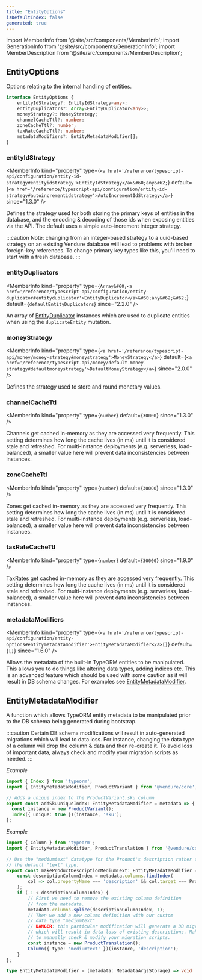 ```yaml
---
title: "EntityOptions"
isDefaultIndex: false
generated: true
---
```

<!-- This file was generated from the Vendure source. Do not modify. Instead, re-run the "docs:build" script -->
import MemberInfo from '@site/src/components/MemberInfo';
import GenerationInfo from '@site/src/components/GenerationInfo';
import MemberDescription from '@site/src/components/MemberDescription';


## EntityOptions

<GenerationInfo sourceFile="packages/core/src/config/vendure-config.ts" sourceLine="965" packageName="@vendure/core" since="1.3.0" />

Options relating to the internal handling of entities.

```ts title="Signature"
interface EntityOptions {
    entityIdStrategy?: EntityIdStrategy<any>;
    entityDuplicators?: Array<EntityDuplicator<any>>;
    moneyStrategy?: MoneyStrategy;
    channelCacheTtl?: number;
    zoneCacheTtl?: number;
    taxRateCacheTtl?: number;
    metadataModifiers?: EntityMetadataModifier[];
}
```

<div className="members-wrapper">

### entityIdStrategy

<MemberInfo kind="property" type={`<a href='/reference/typescript-api/configuration/entity-id-strategy#entityidstrategy'>EntityIdStrategy</a>&#60;any&#62;`} default={`<a href='/reference/typescript-api/configuration/entity-id-strategy#autoincrementidstrategy'>AutoIncrementIdStrategy</a>`}  since="1.3.0"  />

Defines the strategy used for both storing the primary keys of entities
in the database, and the encoding & decoding of those ids when exposing
entities via the API. The default uses a simple auto-increment integer
strategy.

:::caution
Note: changing from an integer-based strategy to a uuid-based strategy
on an existing Vendure database will lead to problems with broken foreign-key
references. To change primary key types like this, you'll need to start with
a fresh database.
:::
### entityDuplicators

<MemberInfo kind="property" type={`Array&#60;<a href='/reference/typescript-api/configuration/entity-duplicator#entityduplicator'>EntityDuplicator</a>&#60;any&#62;&#62;`} default={`defaultEntityDuplicators`}  since="2.2.0"  />

An array of <a href='/reference/typescript-api/configuration/entity-duplicator#entityduplicator'>EntityDuplicator</a> instances which are used to duplicate entities
when using the `duplicateEntity` mutation.
### moneyStrategy

<MemberInfo kind="property" type={`<a href='/reference/typescript-api/money/money-strategy#moneystrategy'>MoneyStrategy</a>`} default={`<a href='/reference/typescript-api/money/default-money-strategy#defaultmoneystrategy'>DefaultMoneyStrategy</a>`}  since="2.0.0"  />

Defines the strategy used to store and round monetary values.
### channelCacheTtl

<MemberInfo kind="property" type={`number`} default={`30000`}  since="1.3.0"  />

Channels get cached in-memory as they are accessed very frequently. This
setting determines how long the cache lives (in ms) until it is considered stale and
refreshed. For multi-instance deployments (e.g. serverless, load-balanced), a
smaller value here will prevent data inconsistencies between instances.
### zoneCacheTtl

<MemberInfo kind="property" type={`number`} default={`30000`}  since="1.3.0"  />

Zones get cached in-memory as they are accessed very frequently. This
setting determines how long the cache lives (in ms) until it is considered stale and
refreshed. For multi-instance deployments (e.g. serverless, load-balanced), a
smaller value here will prevent data inconsistencies between instances.
### taxRateCacheTtl

<MemberInfo kind="property" type={`number`} default={`30000`}  since="1.9.0"  />

TaxRates get cached in-memory as they are accessed very frequently. This
setting determines how long the cache lives (in ms) until it is considered stale and
refreshed. For multi-instance deployments (e.g. serverless, load-balanced), a
smaller value here will prevent data inconsistencies between instances.
### metadataModifiers

<MemberInfo kind="property" type={`<a href='/reference/typescript-api/configuration/entity-options#entitymetadatamodifier'>EntityMetadataModifier</a>[]`} default={`[]`}  since="1.6.0"  />

Allows the metadata of the built-in TypeORM entities to be manipulated. This allows you
to do things like altering data types, adding indices etc. This is an advanced feature
which should be used with some caution as it will result in DB schema changes. For examples
see <a href='/reference/typescript-api/configuration/entity-options#entitymetadatamodifier'>EntityMetadataModifier</a>.


</div>


## EntityMetadataModifier

<GenerationInfo sourceFile="packages/core/src/config/entity-metadata/entity-metadata-modifier.ts" sourceLine="56" packageName="@vendure/core" since="1.6.0" />

A function which allows TypeORM entity metadata to be manipulated prior to the DB schema being generated
during bootstrap.

:::caution
Certain DB schema modifications will result in auto-generated migrations which will lead to data loss. For instance,
changing the data type of a column will drop the column & data and then re-create it. To avoid loss of important data,
always check and modify your migration scripts as needed.
:::

*Example*

```ts
import { Index } from 'typeorm';
import { EntityMetadataModifier, ProductVariant } from '@vendure/core';

// Adds a unique index to the ProductVariant.sku column
export const addSkuUniqueIndex: EntityMetadataModifier = metadata => {
  const instance = new ProductVariant();
  Index({ unique: true })(instance, 'sku');
};
```

*Example*

```ts
import { Column } from 'typeorm';
import { EntityMetadataModifier, ProductTranslation } from '@vendure/core';

// Use the "mediumtext" datatype for the Product's description rather than
// the default "text" type.
export const makeProductDescriptionMediumText: EntityMetadataModifier = metadata => {
    const descriptionColumnIndex = metadata.columns.findIndex(
        col => col.propertyName === 'description' && col.target === ProductTranslation,
    );
    if (-1 < descriptionColumnIndex) {
        // First we need to remove the existing column definition
        // from the metadata.
        metadata.columns.splice(descriptionColumnIndex, 1);
        // Then we add a new column definition with our custom
        // data type "mediumtext"
        // DANGER: this particular modification will generate a DB migration
        // which will result in data loss of existing descriptions. Make sure
        // to manually check & modify your migration scripts.
        const instance = new ProductTranslation();
        Column({ type: 'mediumtext' })(instance, 'description');
    }
};
```

```ts title="Signature"
type EntityMetadataModifier = (metadata: MetadataArgsStorage) => void | Promise<void>
```
